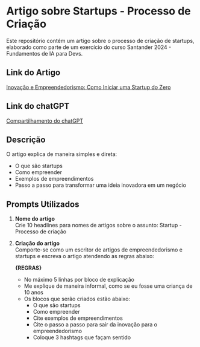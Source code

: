 # Artigo sobre Startups - Processo de Criação

Este repositório contém um artigo sobre o processo de criação de startups, elaborado como parte de um exercício do curso Santander 2024 - Fundamentos de IA para Devs.

## Link do Artigo

[Inovação e Empreendedorismo: Como Iniciar uma Startup do Zero](https://web.dio.me/articles/inovacao-e-empreendedorismo-como-iniciar-uma-startup-do-zero?back=%2Farticles&open-modal=true&page=1&order=oldest)

## Link do chatGPT

[Compartilhamento do chatGPT](https://chatgpt.com/share/602f77a9-ae77-4b6f-aa40-59a193e1c40c)

## Descrição

O artigo explica de maneira simples e direta:
- O que são startups
- Como empreender
- Exemplos de empreendimentos
- Passo a passo para transformar uma ideia inovadora em um negócio

## Prompts Utilizados

1. **Nome do artigo**  
   Crie 10 headlines para nomes de artigos sobre o assunto: Startup - Processo de criação

2. **Criação do artigo**  
   Comporte-se como um escritor de artigos de empreendedorismo e startups e escreva o artigo atendendo as regras abaixo:

   **{REGRAS}**

   - No máximo 5 linhas por bloco de explicação
   - Me explique de maneira informal, como se eu fosse uma criança de 10 anos
   - Os blocos que serão criados estão abaixo:
     - O que são startups
     - Como empreender
     - Cite exemplos de empreendimentos
     - Cite o passo a passo para sair da inovação para o empreendedorismo
     - Coloque 3 hashtags que façam sentido
